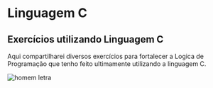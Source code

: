 # Linguagem C
## Exercícios utilizando Linguagem C
Aqui compartilharei diversos exercícios para fortalecer a Logica de Programação que tenho feito ultimamente utilizando a linguagem C.


![homem letra](https://github.com/Blenybonze/C/blob/master/homem%20letra.gif)
